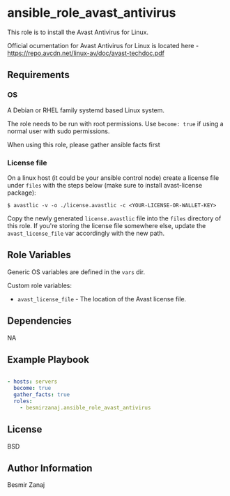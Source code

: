 # ansible_role_avast_antivirus

This role is to install the Avast Antivirus for Linux. 

Official ocumentation for Avast Antivirus for Linux is located here - https://repo.avcdn.net/linux-av/doc/avast-techdoc.pdf


## Requirements

### OS

A Debian or RHEL family systemd based Linux system. 

The role needs to be run with root permissions. Use `become: true` if using a normal user with sudo permissions.

When using this role, please gather ansible facts first 

### License file

On a linux host (it could be your ansible control node) create a license file under `files` with the steps below (make sure to install avast-license package):

```console
$ avastlic -v -o ./license.avastlic -c <YOUR-LICENSE-OR-WALLET-KEY>
```

Copy the newly generated `license.avastlic` file into the `files` directory of this role. If you're storing the license file somewhere else, update the `avast_license_file` var accordingly with the new path.

## Role Variables

Generic OS variables are defined in the `vars` dir.

Custom role variables:

- `avast_license_file` - The location of the Avast license file. 


## Dependencies

NA

## Example Playbook

```yaml

- hosts: servers
  become: true
  gather_facts: true
  roles:
    - besmirzanaj.ansible_role_avast_antivirus
```

## License

BSD

## Author Information

Besmir Zanaj
